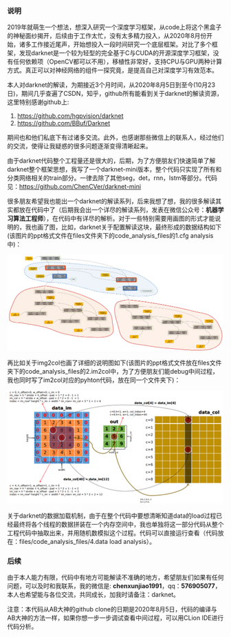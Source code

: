### 说明

​		2019年就萌生一个想法，想深入研究一个深度学习框架，从code上将这个黑盒子的神秘面纱揭开，后续由于工作太忙，没有太多精力投入，从2020年8月份开始，诸多工作接近尾声，开始想投入一段时间研究一个底层框架。对比了多个框架，发现darknet是一个较为轻型的完全基于C与CUDA的开源深度学习框架，没有任何依赖项（OpenCV都可以不用），移植性非常好，支持CPU与GPU两种计算方式。真正可以对神经网络的组件一探究竟，是提高自己对深度学习有效范本。

​		本人对darknet的解读，为期接近3个月时间，从2020年8月5日到至今(10月23日)，期间几乎查遍了CSDN，知乎，github所有能看到关于darknet的解读资源，这里特别感谢github上:

1. https://github.com/hgpvision/darknet
2.  https://github.com/BBuf/Darknet

​		期间也和他们私底下有过诸多交流。此外，也感谢那些微信上的联系人，经过他们的交流，使得让我疑惑的很多问题逐渐变得清晰起来。

​		由于darknet代码整个工程量还是很大的，后期，为了方便朋友们快速简单了解darknet整个框架思想，我写了一个darknet-mini版本，整个代码只实现了所有和分类网络相关的train部分。一律去除了其他seg，det，rnn，lstm等部分。代码见：https://github.com/ChenCVer/darknet-mini

​		很多朋友希望我也能出一个darknet的解读系列，后来我想了想，我的很多解读其实都放在代码中了（后期我会出一个详尽的解读系列，发表在微信公众号：**机器学习算法工程师**），在代码中有详尽的解析。对于一些特别需要用画图的形式才能说明的，我也画了图，比如，darknet关于配置解读这块，最终形成的数据结构如下(该图片的ppt格式文件在files文件夹下的code_analysis_files的1.cfg analysis中)：

![](read_cfg.jpg)

再比如关于img2col也画了详细的说明图如下(该图片的ppt格式文件放在files文件夹下的code_analysis_files的2.im2col中，为了方便朋友们能debug中间过程，我也同时写了im2col对应的pyhton代码，放在同一个文件夹下)：

![](im2col.jpg)

关于darknet的数据加载机制，由于在整个代码中要想清晰知道data的load过程已经最终将各个线程的数据拼装在一个内存空间中，我也单独将这一部分代码从整个工程代码中抽取出来，并用随机数模拟这个过程。代码可以直接运行查看（代码放在：files/code_analysis_files/4.data load analysis）。

### 后续

​		由于本人能力有限，代码中有地方可能解读不准确的地方，希望朋友们如果有任何问题，可以及时和我联系，我的微信是: **chenxunjiao1991**，qq：**576905077**，本人也希望能与各位交流，共同成长，加我时请备注：darknet。

注意：本代码从AB大神的github clone的日期是2020年8月5日，代码的编译与AB大神的方法一样，如果你想一步一步调试查看中间过程，可以用CLion  IDE进行代码分析。

